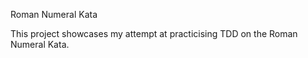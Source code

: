 Roman Numeral Kata

This project showcases my attempt at practicising TDD on the Roman Numeral Kata.
